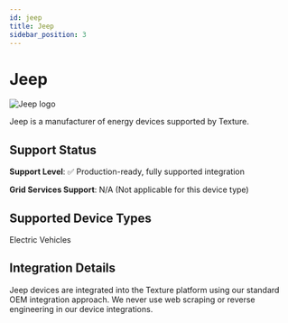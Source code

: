 ```yaml
---
id: jeep
title: Jeep
sidebar_position: 3
---
```


# Jeep

<div style={{ textAlign: 'center', margin: '20px 0' }}>
  <img 
    src="https://device.cms.texture.energy/logo/%20Jeep%20Vector%20Icon.svg" 
    alt="Jeep logo" 
    style={{ maxWidth: '200px', maxHeight: '150px' }}
  />
</div>

Jeep is a manufacturer of energy devices supported by Texture.



## Support Status

**Support Level**: ✅ Production-ready, fully supported integration

**Grid Services Support**: N/A (Not applicable for this device type)

## Supported Device Types

Electric Vehicles

## Integration Details

Jeep devices are integrated into the Texture platform using our standard OEM integration approach. We never use web scraping or reverse engineering in our device integrations.


